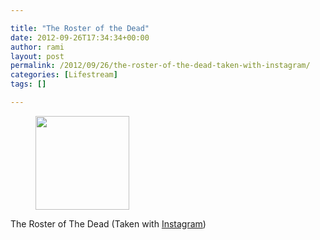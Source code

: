 ```yaml
---

title: "The Roster of the Dead"
date: 2012-09-26T17:34:34+00:00
author: rami
layout: post
permalink: /2012/09/26/the-roster-of-the-dead-taken-with-instagram/
categories: [Lifestream]
tags: []

---
```

<div id='gallery-91' class='gallery galleryid-1761 gallery-columns-3 gallery-size-thumbnail'>
  <figure class='gallery-item'> 
  
  <div class='gallery-icon landscape'>
    <a href='http://139.59.20.41/2012/09/26/the-roster-of-the-dead-taken-with-instagram/attachment/1762/'><img width="150" height="150" src="http://139.59.20.41/wp-content/uploads/2012/09/tumblr_maywtm5asu1qb4qlko1_1280-150x150.jpg" class="attachment-thumbnail size-thumbnail" alt="" srcset="http://139.59.20.41/wp-content/uploads/2012/09/tumblr_maywtm5asu1qb4qlko1_1280-150x150.jpg 150w, http://139.59.20.41/wp-content/uploads/2012/09/tumblr_maywtm5asu1qb4qlko1_1280-300x300.jpg 300w, http://139.59.20.41/wp-content/uploads/2012/09/tumblr_maywtm5asu1qb4qlko1_1280-100x100.jpg 100w, http://139.59.20.41/wp-content/uploads/2012/09/tumblr_maywtm5asu1qb4qlko1_1280.jpg 612w" sizes="100vw" /></a>
  </div></figure>
</div>

The Roster of The Dead (Taken with [Instagram](http://instagram.com))

